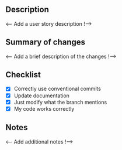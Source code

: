 ## Description

<-- Add a user story description !-->

## Summary of changes

<-- Add a brief description of the changes !-->

## Checklist

- [x] Correctly use conventional commits
- [x] Update documentation
- [x] Just modify what the branch mentions
- [x] My code works correctly

## Notes

<-- Add additional notes !-->
